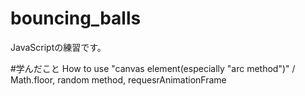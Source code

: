 # bouncing_balls
JavaScriptの練習です。

#学んだこと
How to use "canvas element(especially "arc method")" /
Math.floor, random method, requesrAnimationFrame
